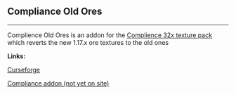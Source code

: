 ## Compliance Old Ores
---
Complience Old Ores is an addon for the [Complience 32x texture pack](https://compliancepack.net/) which reverts the new 1.17.x ore textures to the old ones

**Links:**

[Curseforge](https://www.curseforge.com/minecraft/texture-packs/compliance-old-ores)

[Compliance addon (not yet on site)](https://github.com/lavadaragon15396/Compliance_Old_Ores)
